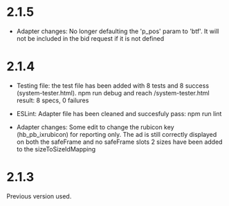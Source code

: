 # 2.1.5

- Adapter changes:
No longer defaulting the 'p_pos' param to 'btf'.  It will not be included in the bid request if it is not defined

# 2.1.4
 
- Testing file:
the test file has been added with 8 tests and 8 success (system-tester.html).
npm run debug  and reach /system-tester.html
result: 8 specs, 0 failures
 
- ESLint:
Adapter file has been cleaned and succesfuly pass:
npm run lint

- Adapter changes:
Some edit to change the rubicon key (hb_pb_ixrubicon) for reporting only.
The ad is still correctly displayed on both the safeFrame and no safeFrame slots
2 sizes have been added to the sizeToSizeIdMapping
 
# 2.1.3
 
Previous version used.

